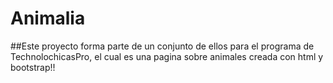 # Animalia
##Este proyecto forma parte de un conjunto de ellos para el programa de TechnolochicasPro, el cual es una pagina sobre animales creada con html y bootstrap!!
